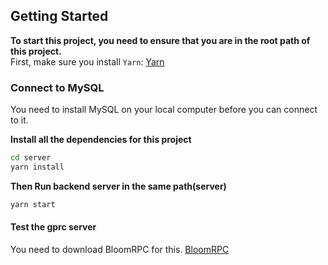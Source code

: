 ## Getting Started

**To start this project, you need to ensure that you are in the root path of this project.**<br/>
First, make sure you install `Yarn`: [Yarn](https://classic.yarnpkg.com/lang/en/docs/install/#debian-stable)

### Connect to MySQL

You need to install MySQL on your local computer before you can connect to it.

**Install all the dependencies for this project**

```bash
cd server
yarn install
```

**Then Run backend server in the same path(server)**

```bash
yarn start
```


#### Test the gprc server
You need to download BloomRPC for this.
[BloomRPC](https://www.linux-apps.com/p/1286815/)
